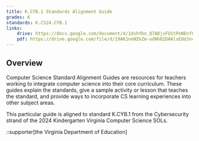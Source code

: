 ```yaml
---
title: K.CYB.1 Standards Alignment Guide
grades: K
standards: K.CS24.CYB.1
links:
    drive: https://docs.google.com/document/d/1dshYbn_Q7ADjvFU1tPoNEnfCw5aB1OOGo77XxHc9fGY/edit?usp=drive_link
    pdf: https://drive.google.com/file/d/19AK1neNIhZm-odNh02DAAlsE8dJnc4ZA/view?usp=drive_link
---
```


## Overview

Computer Science Standard Alignment Guides are resources for teachers working to integrate computer science into their core curriculum. These guides explain the standards, give a sample activity or lesson that teaches the standard, and provide ways to incorporate CS learning experiences into other subject areas. 

This particular guide is aligned to standard K.CYB.1 from the Cybersecurity strand of the 2024 Kindergarten Virginia Computer Science SOLs.

::supporter[the Virginia Department of Education]